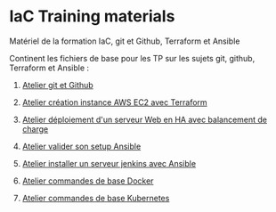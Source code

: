 # IaC Training materials

Matériel de la formation IaC, git et Github, Terraform et Ansible

Continent les fichiers de base pour les TP sur les sujets git, github, Terraform et Ansible :

1. [Atelier git et Github](git/README.md)

2. [Atelier création instance AWS EC2 avec Terraform](terraform1/README.md)

3. [Atelier déploiement d'un serveur Web en HA avec balancement de charge](terraform2/README.md)

4. [Atelier valider son setup Ansible](ansible1/README.md)

5. [Atelier installer un serveur jenkins avec Ansible](ansible2/README.md)

6. [Atelier commandes de base Docker](docker1/README.md)

7. [Atelier commandes de base Kubernetes](kubernetes1/README.md)
